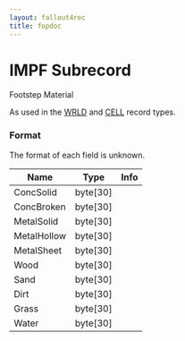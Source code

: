 ```yaml
---
layout: fallout4rec
title: fopdoc
---
```

IMPF Subrecord
==============

Footstep Material

As used in the [WRLD](../WRLD.md) and [CELL](../CELL.md) record types.

### Format

The format of each field is unknown.

Name | Type | Info
-----|------|-----
ConcSolid | byte[30] |
ConcBroken | byte[30] |
MetalSolid | byte[30] |
MetalHollow | byte[30] |
MetalSheet | byte[30] |
Wood | byte[30] |
Sand | byte[30] |
Dirt | byte[30] |
Grass | byte[30] |
Water | byte[30] |
